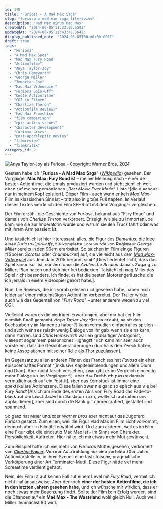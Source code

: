 ```yaml
---
id: 170
title: "Furiosa - A Mad Max Saga"
slug: "furiosa-a-mad-max-saga-filmreview"
description: "Mad Max minus Mad Max"
createdAt: "2024-06-05T11:33:05.659Z"
updatedAt: "2024-06-05T11:43:40.364Z"
display_published_date: "2024-06-05T00:00:00.000Z"
draft: true
tags:
  - "Furiosa"
  - "A Mad Max Saga"
  - "Mad Max Fury Road"
  - "Actionfilme"
  - "Anya Taylor-Joy"
  - "Chris Hemsworth"
  - "George Miller"
  - "Immortan Joe"
  - "Mad Max Videospiel"
  - "Furiosa Spin-Off"
  - "beste Actionfilme"
  - "CGI in Filmen"
  - "Charlize Theron"
  - "Actionfilm Reviews"
  - "Mad Max Franchise"
  - "film comparison"
  - "epic action scenes"
  - "character development"
  - "Furiosa Story"
  - "post-apocalyptic movies"
  - "filmreview"
  - "filmkritik"
category_id: 2
---
```


![Anya Taylor-Joy als Furiosa - Copyright: Warner Bros, 2024](https://res.cloudinary.com/dlsll9dkn/image/upload/v1717580215/Furiosa_e07b91793c.webp)

Gestern habe ich "**Furiosa - A Mad Max Saga**" ([*Wikipedia*](https://de.wikipedia.org/wiki/Furiosa:_A_Mad_Max_Saga)) gesehen. Der Vorgänger **Mad Max: Fury Road** ist – meiner Meinung nach – einer der besten Actionfilme, die jemals produziert wurden und steht ziemlich weit oben auf meiner persönlichen „*Best Movie Ever Made*“-Liste ^[die durchaus nur in meinem Kopf existiert]. Dieser Film – auch wenn er kein *Mad Max*-Film im klassischen Sinn ist – tritt also in große Fußstapfen. Im Verlauf dieses Textes werde ich den Film SEHR oft mit dem Vorgänger vergleichen.

<!--more-->

Der Film erzählt die Geschichte von *Furiosa*, bekannt aus "Fury Road" und damals von *Charlize Theron* verkörpert. Er zeigt, wie sie zu Immortan Joe kam, wie sie zur Imperatorin wurde und warum sie den Truck fährt oder was mit ihrem Arm passiert ist.

Und tatsächlich ist hier interessant: alles, die Figur des *Dementus*, die Idee eines *Furiosa-Spin-offs*, die komplette Lore wurde von Regisseur *George Miller* bereits in den 90ern erarbeitet. So tauchen im Film einige Figuren ^[Spoiler: *Scrotus* oder *Chumbucket*] auf, die vielleicht aus dem *[Mad Max-Videospiel](https://de.wikipedia.org/wiki/Mad_Max_(Computerspiel,_2015))* aus dem Jahr 2015 bekannt sind ^[Dies bedeutet nicht, dass das Spiel kanonisch ist, sondern dass die *Avalanche Studios* damals Zugang zu Millers Plan hatten und sich hier frei bedienten. Tatsächlich mag Miller das Spiel nicht besonders. Ich finde, es hat die besten Motorengeräusche, die ich jemals in einem Videospiel gehört habe.].

Nun: Die Reviews, die ich vorab gelesen und gesehen habe, haben mich leider auf einen mittelmäßigen Actionfilm vorbereitet. Der Trailer wirkte auch wie das Gegenteil von "*Fury Road*" – unter anderem wegen zu viel CGI.

Vielleicht waren es die niedrigen Erwartungen, aber mir hat der Film ziemlich Spaß gemacht. *Anya Taylor-Joy* ^[Ist es erlaubt, so oft den Buchstaben y im Namen zu haben?] kann vermutlich einfach alles spielen – und auch wenn es relativ wenig Dialoge von ihr gab, wenn sie eins kann, dann starren. Und *Chris Hemsworth* war ein großartiger Antagonist, vielleicht sogar mein persönliches Highlight ^[Ich kann mir aber auch vorstellen, dass die Gesichtsveränderungen durchaus den Zweck hatten, keine Assoziationen mit seiner Rolle als Thor zuzulassen].

Im Gegensatz zu allen anderen Filmen des Franchises hat *Furiosa* ein eher episodenhaftes Format ^[inklusive Kapiteleinblendungen und allem Drum und Dran]. Aber nicht falsch verstehen, zwar gibt es im Vergleich eindeutig mehr Dialoge als im Vorgänger ^[…aber das Drehbuch passte damals vermutlich auch auf ein Post-it], aber das Kernstück ist immer eine spektakuläre Actionszene. Diese fallen zwar nie ganz so episch aus wie bei *Fury Road*^[Als ich am Ende des ersten Akts von Fury Road das Fade-to-black auf die Leuchtfackel im Sandsturm sah, wollte ich aufstehen und applaudieren], aber sind durch die Bank gut choreografiert, gestaltet und spannend.

So ganz hat Miller und/oder *Warner Bros* aber nicht auf das Zugpferd *Furiosa* gesetzt. Zum einen, weil die Figur Mad Max im Film nicht vorkommt, dennoch aber im Filmtitel erwähnt wird. Und zum anderen, weil es im Film eine Figur gibt, die eindeutig Mad Max ist – im Sinne von Charakter, Persönlichkeit, Auftreten. Hier hätte ich mir etwas mehr Mut gewünscht.

Zum Beispiel hätte ich viel mehr von *Furiosa*s Mutter gesehen, verkörpert von [*Charlee Fraser*](https://en.wikipedia.org/wiki/Charlee_Fraser). Von der Ausstrahlung her eine perfekte 80er-Jahre-Actiondarstellerin, in ihren Szenen eine fast stoische, pragmatische Verkörperung einer Art Terminator-Mutti. Diese Figur hätte viel mehr Screentime verdient gehabt.

Nein, der Film ist auf keinen Fall auf einem Level mit *Fury Road*, vermutlich nicht mal ansatzweise. Aber dennoch **einer der besten Actionfilme, die ich in den letzten Jahren gesehen habe**, und ich wünsche mir wirklich, dass er noch etwas mehr Beachtung findet. Sollte der Film kein Erfolg werden, sind die Chancen auf ein **Mad Max - The Wasteland** wohl gleich Null. Auch weil Miller demnächst 80 wird.